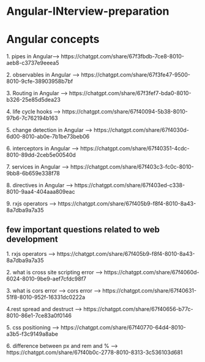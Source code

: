 # Angular-INterview-preparation

<h1>Angular concepts</h1>
<p>1. pipes in Angular-->  https://chatgpt.com/share/67f3fbdb-7ce8-8010-aeb8-c3737e9eeea5</p>
<p>2. observables in Angular --> https://chatgpt.com/share/67f3fe47-9500-8010-9cfe-38903958b7bf</p> 
<p>3. Routing in Angular --> https://chatgpt.com/share/67f3fef7-bda0-8010-b326-25e85d5dea23 </p>
<p>4. life cycle hooks --> https://chatgpt.com/share/67f40094-5b38-8010-97b6-7c762194b163 </p>
<p>5. change detection in Angular --> https://chatgpt.com/share/67f4030d-6d00-8010-ab0e-7b1be73beb06</p>
<p>6. interceptors in Angular --> https://chatgpt.com/share/67f40351-4cdc-8010-89dd-2ceb5e00540d</p>
<p>7. services in Angular --> https://chatgpt.com/share/67f403c3-fc0c-8010-9bb8-6b659e338f78</p>
<p>8. directives in Angular --> https://chatgpt.com/share/67f403ed-c338-8010-9aa4-404aaa809eac</p>
<p>9. rxjs operators --> https://chatgpt.com/share/67f405b9-f8f4-8010-8a43-8a7dba9a7a35</p>
<h2> few important questions related to web development </h2>
<p>1. rxjs operators --> https://chatgpt.com/share/67f405b9-f8f4-8010-8a43-8a7dba9a7a35</p>
<p>2. what is cross site scripting error --> https://chatgpt.com/share/67f4060d-6024-8010-9be9-aef7cfdc98f7</p>
<p>3. what is cors error --> cors error --> https://chatgpt.com/share/67f40631-51f8-8010-952f-16331dc0222a</p>
<p>4.rest spread and destruct --> https://chatgpt.com/share/67f40656-b77c-8010-86e1-7ce83a0f0146 </p>
<p>5. css positioning --> https://chatgpt.com/share/67f40770-64d4-8010-a3b5-f3c9149a8abe</p>
<p>6. difference between px and rem and % --> https://chatgpt.com/share/67f40b0c-2778-8010-8313-3c536103d681</p>

